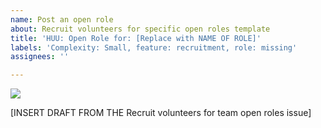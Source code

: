 ```yaml
---
name: Post an open role
about: Recruit volunteers for specific open roles template
title: 'HUU: Open Role for: [Replace with NAME OF ROLE]'
labels: 'Complexity: Small, feature: recruitment, role: missing'
assignees: ''

---
```


<img src="https://user-images.githubusercontent.com/26660349/114799694-38cb3a80-9d66-11eb-8b08-78bdc1b653b3.png" />

[INSERT DRAFT FROM THE Recruit volunteers for team open roles issue]

